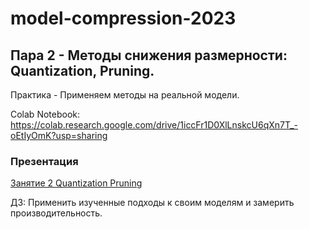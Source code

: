 # model-compression-2023
## Пара 2 - Методы снижения размерности: Quantization, Pruning.

Практика - Применяем методы на реальной модели.

Colab Notebook: https://colab.research.google.com/drive/1iccFr1D0XlLnskcU6qXn7T_-oEtIyOmK?usp=sharing

### Презентация
[Занятие 2 Quantization Pruning](https://docs.google.com/presentation/d/1eRN2oPUED6aRwVvzQD_UnDHtVUXlW4-mHm9L3bXRyYU/edit?usp=sharing)

ДЗ: Применить изученные подходы к своим моделям и замерить производительность.
	
